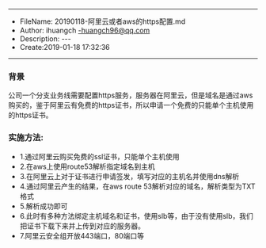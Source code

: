 ___
- FileName: 20190118-阿里云或者aws的https配置.md
- Author: ihuangch -huangch96@qq.com
- Description: ---
- Create:2019-01-18 17:32:36
___

### 背景
公司一个分支业务线需要配置https服务，服务器在阿里云，但是域名是通过aws
购买的，鉴于阿里云有免费的https证书，所以申请一个免费的只能单个主机使用的https证书。


### 实施方法:
- 1.通过阿里云购买免费的ssl证书，只能单个主机使用
- 2.在aws上使用route53解析指定域名到主机
- 3.在阿里云上对于证书进行申请签发，填写对应的主机名并使用dns解析
- 4.通过阿里云产生的结果，在aws route 53解析对应的域名，解析类型为TXT格式
- 5.解析成功即可
- 6.此时有多种方法绑定主机域名和证书，使用slb等，由于没有使用slb，我们把证书下载下来并上传到对应的服务器。
- 7.阿里云安全组开放443端口，80端口等

